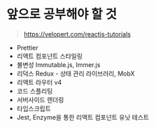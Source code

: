 # 앞으로 공부해야 할 것
> https://velopert.com/reactjs-tutorials

- Prettier
- 리액트 컴포넌트 스타일링
- 불변성 Immutable.js, Immer.js
- 리덕스 Redux - 상태 관리 라이브러리, MobX
- 리액트 라우터 v4
- 코드 스플리팅
- 서버사이드 렌더링
- 타입스크립트
- Jest, Enzyme을 통한 리액트 컴포넌트 유닛 테스트
